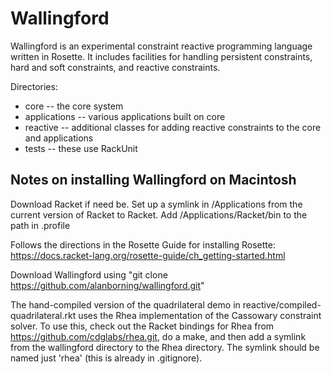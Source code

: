 # Wallingford

Wallingford is an experimental constraint reactive programming
language written in Rosette.  It includes facilities for handling
persistent constraints, hard and soft constraints, and reactive
constraints.

Directories:
* core -- the core system
* applications -- various applications built on core
* reactive -- additional classes for adding reactive constraints to the core and applications 
* tests -- these use RackUnit

## Notes on installing Wallingford on Macintosh

Download Racket if need be.  Set up a symlink in /Applications from the
current version of Racket to Racket.  Add /Applications/Racket/bin to the
path in .profile

Follows the directions in the Rosette Guide for installing Rosette: https://docs.racket-lang.org/rosette-guide/ch_getting-started.html

Download Wallingford using "git clone https://github.com/alanborning/wallingford.git"

The hand-compiled version of the quadrilateral demo in
reactive/compiled-quadrilateral.rkt uses the Rhea implementation of the
Cassowary constraint solver.  To use this, check out the Racket bindings
for Rhea from https://github.com/cdglabs/rhea.git, do a make, and then
add a symlink from the wallingford directory to the Rhea directory.  The
symlink should be named just 'rhea' (this is already in .gitignore).

